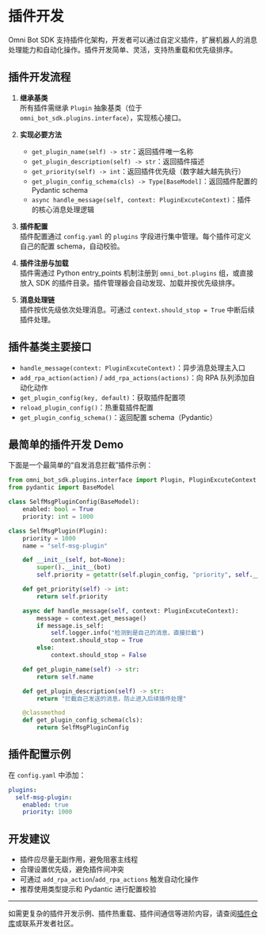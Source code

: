 # 插件开发

Omni Bot SDK 支持插件化架构，开发者可以通过自定义插件，扩展机器人的消息处理能力和自动化操作。插件开发简单、灵活，支持热重载和优先级排序。

## 插件开发流程

1. **继承基类**  
   所有插件需继承 `Plugin` 抽象基类（位于 `omni_bot_sdk.plugins.interface`），实现核心接口。

2. **实现必要方法**  
   - `get_plugin_name(self) -> str`：返回插件唯一名称
   - `get_plugin_description(self) -> str`：返回插件描述
   - `get_priority(self) -> int`：返回插件优先级（数字越大越先执行）
   - `get_plugin_config_schema(cls) -> Type[BaseModel]`：返回插件配置的 Pydantic schema
   - `async handle_message(self, context: PluginExcuteContext)`：插件的核心消息处理逻辑

3. **插件配置**  
   插件配置通过 `config.yaml` 的 `plugins` 字段进行集中管理。每个插件可定义自己的配置 schema，自动校验。

4. **插件注册与加载**  
   插件需通过 Python entry_points 机制注册到 `omni_bot.plugins` 组，或直接放入 SDK 的插件目录。插件管理器会自动发现、加载并按优先级排序。

5. **消息处理链**  
   插件按优先级依次处理消息。可通过 `context.should_stop = True` 中断后续插件处理。

## 插件基类主要接口

- `handle_message(context: PluginExcuteContext)`：异步消息处理主入口
- `add_rpa_action(action)` / `add_rpa_actions(actions)`：向 RPA 队列添加自动化动作
- `get_plugin_config(key, default)`：获取插件配置项
- `reload_plugin_config()`：热重载插件配置
- `get_plugin_config_schema()`：返回配置 schema（Pydantic）

## 最简单的插件开发 Demo

下面是一个最简单的“自发消息拦截”插件示例：

```python
from omni_bot_sdk.plugins.interface import Plugin, PluginExcuteContext
from pydantic import BaseModel

class SelfMsgPluginConfig(BaseModel):
    enabled: bool = True
    priority: int = 1000

class SelfMsgPlugin(Plugin):
    priority = 1000
    name = "self-msg-plugin"

    def __init__(self, bot=None):
        super().__init__(bot)
        self.priority = getattr(self.plugin_config, "priority", self.__class__.priority)

    def get_priority(self) -> int:
        return self.priority

    async def handle_message(self, context: PluginExcuteContext):
        message = context.get_message()
        if message.is_self:
            self.logger.info("检测到是自己的消息，直接拦截")
            context.should_stop = True
        else:
            context.should_stop = False

    def get_plugin_name(self) -> str:
        return self.name

    def get_plugin_description(self) -> str:
        return "拦截自己发送的消息，防止进入后续插件处理"

    @classmethod
    def get_plugin_config_schema(cls):
        return SelfMsgPluginConfig
```

## 插件配置示例

在 `config.yaml` 中添加：

```yaml
plugins:
  self-msg-plugin:
    enabled: true
    priority: 1000
```

## 开发建议

- 插件应尽量无副作用，避免阻塞主线程
- 合理设置优先级，避免插件间冲突
- 可通过 `add_rpa_action`/`add_rpa_actions` 触发自动化操作
- 推荐使用类型提示和 Pydantic 进行配置校验

---

如需更复杂的插件开发示例、插件热重载、插件间通信等进阶内容，请查阅[插件仓库](https://github.com/weixin-omni/omni-bot-plugins-oss)或联系开发者社区。 